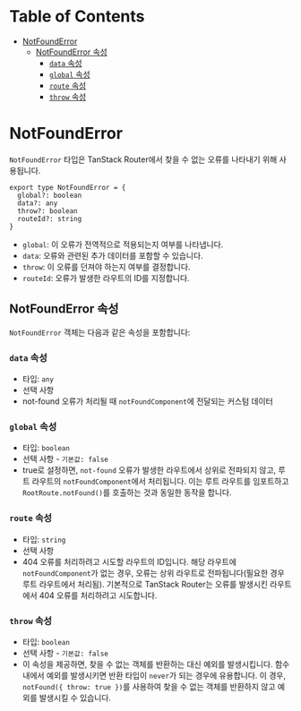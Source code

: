 # Table of Contents

- [NotFoundError](#notfounderror)
  - [NotFoundError 속성](#notfounderror-속성)
    - [`data` 속성](#data-속성)
    - [`global` 속성](#global-속성)
    - [`route` 속성](#route-속성)
    - [`throw` 속성](#throw-속성)

# NotFoundError

`NotFoundError` 타입은 TanStack Router에서 찾을 수 없는 오류를 나타내기 위해 사용됩니다.

```tsx
export type NotFoundError = {
  global?: boolean
  data?: any
  throw?: boolean
  routeId?: string
}
```

- `global`: 이 오류가 전역적으로 적용되는지 여부를 나타냅니다.
- `data`: 오류와 관련된 추가 데이터를 포함할 수 있습니다.
- `throw`: 이 오류를 던져야 하는지 여부를 결정합니다.
- `routeId`: 오류가 발생한 라우트의 ID를 지정합니다.


## NotFoundError 속성

`NotFoundError` 객체는 다음과 같은 속성을 포함합니다:


### `data` 속성

- 타입: `any`
- 선택 사항
- not-found 오류가 처리될 때 `notFoundComponent`에 전달되는 커스텀 데이터


### `global` 속성

- 타입: `boolean`
- 선택 사항 - `기본값: false`
- true로 설정하면, `not-found` 오류가 발생한 라우트에서 상위로 전파되지 않고, 루트 라우트의 `notFoundComponent`에서 처리됩니다. 이는 루트 라우트를 임포트하고 `RootRoute.notFound()`를 호출하는 것과 동일한 동작을 합니다.


### `route` 속성

- 타입: `string`
- 선택 사항
- 404 오류를 처리하려고 시도할 라우트의 ID입니다. 해당 라우트에 `notFoundComponent`가 없는 경우, 오류는 상위 라우트로 전파됩니다(필요한 경우 루트 라우트에서 처리됨). 기본적으로 TanStack Router는 오류를 발생시킨 라우트에서 404 오류를 처리하려고 시도합니다.


### `throw` 속성

- 타입: `boolean`
- 선택 사항 - `기본값: false`
- 이 속성을 제공하면, 찾을 수 없는 객체를 반환하는 대신 예외를 발생시킵니다. 함수 내에서 예외를 발생시키면 반환 타입이 `never`가 되는 경우에 유용합니다. 이 경우, `notFound({ throw: true })`를 사용하여 찾을 수 없는 객체를 반환하지 않고 예외를 발생시킬 수 있습니다.


